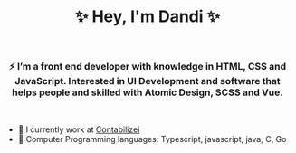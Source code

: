 <h1 align="center">✨ Hey, I'm Dandi ✨</h1>

</br>
<h3 align="center">⚡ I’m a front end developer with knowledge in HTML, CSS and JavaScript.
 Interested in UI Development and software that helps people and skilled with Atomic Design, SCSS and Vue.</h3>
</br>

- 🚀 I currently work at [Contabilizei](https://www.contabilizei.com.br/)
- 🌱 Computer Programming languages: Typescript, javascript, java, C, Go

